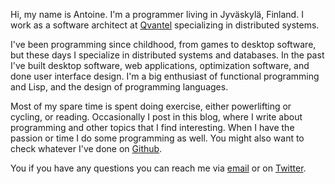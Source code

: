 Hi, my name is Antoine. I'm a programmer living in Jyväskylä, Finland. I work as a software
architect at [Qvantel](http://www.qvantel.com) specializing in distributed systems.

I've been programming since childhood, from games to desktop software, but these days I specialize
in distributed systems and databases. In the past I've built desktop software, web applications,
optimization software, and done user interface design. I'm a big enthusiast of functional
programming and Lisp, and the design of programming languages.

Most of my spare time is spent doing exercise, either powerlifting or cycling, or
reading. Occasionally I post in this blog, where I write about programming and other topics that I
find interesting. When I have the passion or time I do some programming as well. You might also want
to check whatever I've done on [Github](https://github.com/ane).

You if you have any questions you can reach me via [email](mailto:ane@iki.fi) or
on [Twitter](https://twitter.com/anewtf).

